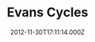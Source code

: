 ---
date: 2012-11-30T17:11:14.000Z
title: Evans Cycles
latitude: 51.51922732396107
longitude: -0.07720268220896287
category: checkin
---